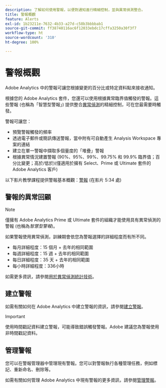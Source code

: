 ```yaml
---
description: 了解如何使用警報，以便對通知進行精細控制，並與異常偵測整合。
title: 警報概觀
feature: Alerts
exl-id: 1b23211e-7632-4b33-a27d-c58b3bbbbab1
source-git-commit: ff38740116ac6f12033ebdc17cffa3250a30f3f7
workflow-type: ht
source-wordcount: '310'
ht-degree: 100%

---
```


# 警報概觀

Adobe Analytics 中的警報可讓您根據變更的百分比或特定資料點來接收通知。

根據您的 Adobe Analytics 套件，您還可以使用根據異常臨界值觸發的警報。這些警報 (也稱為「智慧型警報」) 提供整合[異常偵測](/help/analyze/analysis-workspace/c-anomaly-detection/anomaly-detection.md)的精細控制，可在您最需要時觸發。

警報可讓您：

* 預覽警報觸發的頻率
* 透過電子郵件或簡訊傳送警報，當中附有可自動產生 Analysis Workspace 專案的連結
* 建立在單一警報中擷取多個量度的「堆疊」警報
* 根據異常情況建置警報 (90%、95%、99%、99.75% 和 99.9% 臨界值；百分比變更；高於/低於)(僅適用於擁有 Select、Prime 或 Ultimate 套件的 Adobe Analytics 客戶)

以下影片教學課程提供警報基本概觀：[警報](https://experienceleague.adobe.com/docs/analytics-learn/tutorials/data-science/intelligent-alerts.html) (在影片 5:34 處)

## 警報的異常回顧

>[!NOTE]
>
>僅擁有 Adobe Analytics Prime 或 Ultimate 套件的組織才能使用具有異常偵測的警報 (也稱為&#x200B;_智慧型警報_)。

如果警報使用異常偵測，訓練期會依您為警報選擇的詳細程度而有所不同。

* 每月詳細程度：15 個月 + 去年的相同範圍
* 每週詳細程度：15 週 + 去年的相同範圍
* 每日詳細程度：35 天 + 去年的相同範圍
* 每小時詳細程度：336小時

如需更多資訊，請參閱[用於異常偵測統計技術](/help/analyze/analysis-workspace/c-anomaly-detection/statistics-anomaly-detection.md)。

## 建立警報

如需有關如何在 Adobe Analytics 中建立警報的資訊，請參閱[建立警報](/help/components/c-alerts/alert-builder.md)。

>[!IMPORTANT]
>
>使用時間戳記資料建立警報，可能導致錯誤觸發警報。Adobe 建議您為警報使用非時間戳記資料。

## 管理警報

您可以在警報管理器中管理現有警報。您可以對警報執行各種管理任務，例如標記、重新命名、刪除等。

如需有關如何管理 Adobe Analytics 中現有警報的更多資訊，請參閱[管理警報](/help/components/c-alerts/alert-manager.md)。

